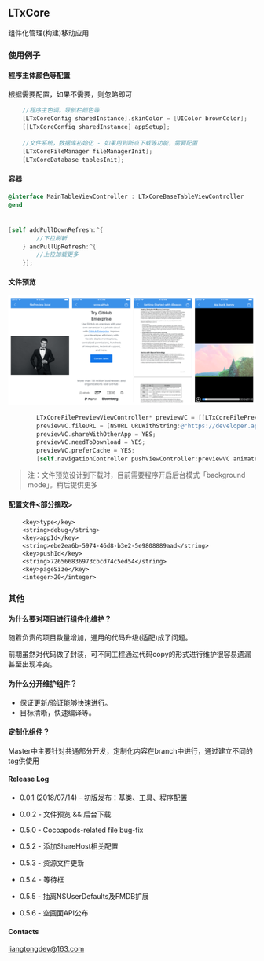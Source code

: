 ## LTxCore

组件化管理(构建)移动应用


### 使用例子

#### 程序主体颜色等配置

根据需要配置，如果不需要，则忽略即可

```Objective-C
    //程序主色调。导航栏颜色等
    [LTxCoreConfig sharedInstance].skinColor = [UIColor brownColor];
    [[LTxCoreConfig sharedInstance] appSetup];

    //文件系统，数据库初始化 - 如果用到断点下载等功能，需要配置
    [LTxCoreFileManager fileManagerInit];
    [LTxCoreDatabase tablesInit];
```

#### 容器

```Objective-C
@interface MainTableViewController : LTxCoreBaseTableViewController
@end


[self addPullDownRefresh:^{
        //下拉刷新
    } andPullUpRefresh:^{
        //上拉加载更多
    }];

```


#### 文件预览

![](https://github.com/liangtongdev/LTxCore/blob/master/screenshots/file_preview.png)

```Objective-C
        LTxCoreFilePreviewViewController* previewVC = [[LTxCoreFilePreviewViewController alloc] init];
        previewVC.fileURL = [NSURL URLWithString:@"https://developer.apple.com/ibeacon/Getting-Started-with-iBeacon.pdf"];
        previewVC.shareWithOtherApp = YES;
        previewVC.needToDownload = YES;
        previewVC.preferCache = YES;
        [self.navigationController pushViewController:previewVC animated:YES];
```



> 注：文件预览设计到下载时，目前需要程序开启后台模式「background mode」。稍后提供更多



#### 配置文件<部分摘取>

```Info.plist
	<key>type</key>
	<string>debug</string>
	<key>appId</key>
	<string>ebe2ea6b-5974-46d8-b3e2-5e9808889aad</string>
	<key>pushId</key>
	<string>726566836973cbcd74c5ed54</string>
	<key>pageSize</key>
	<integer>20</integer>
```



### 其他

#### 为什么要对项目进行组件化维护？

随着负责的项目数量增加，通用的代码升级(适配)成了问题。

前期虽然对代码做了封装，可不同工程通过代码copy的形式进行维护很容易遗漏甚至出现冲突。



#### 为什么分开维护组件？

+ 保证更新/验证能够快速进行。
+ 目标清晰，快速编译等。




#### 定制化组件？

Master中主要针对共通部分开发，定制化内容在branch中进行，通过建立不同的tag供使用


#### Release Log

+  0.0.1 (2018/07/14)  - 初版发布：基类、工具、程序配置

+  0.0.2   - 文件预览 && 后台下载

+  0.5.0   - Cocoapods-related file bug-fix

+  0.5.2   - 添加ShareHost相关配置

+  0.5.3   - 资源文件更新

+  0.5.4   - 等待框

+  0.5.5   - 抽离NSUserDefaults及FMDB扩展

+  0.5.6   - 空画面API公布

#### Contacts

liangtongdev@163.com
